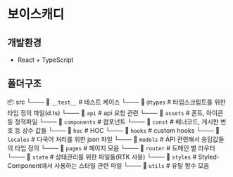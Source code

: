 # 보이스캐디

## 개발환경

-   React + TypeScript

## 폴더구조

📦 src
└─── 📜 `__test__` # 테스트 케이스
└─── 📜 `@types` # 타입스크립트를 위한 타입 정의 파일(d.ts)
└─── 📜 `api` # api 요청 관련
└─── 📜 `assets` # 폰트, 아이콘 등 정적파일
└─── 📜 `components` # 컴포넌트
└─── 📜 `const` # 배너코드, 게시판 번호 등 상수 값들
└─── 📜 `hoc` # HOC
└─── 📜 `hooks` # custom hooks
└─── 📜 `locales` # 다국어 처리를 위한 json 파일
└─── 📜 `models` # API 관련해서 응답값들의 타입 정의
└─── 📜 `pages` # 페이지 모음
└─── 📜 `router` # 도메인 별 라우터
└─── 📜 `state` # 상태관리를 위한 파일들(RTK 사용)
└─── 📜 `styles` # Styled-Component에서 사용하는 스타일 관련 파일
└─── 📜 `utils` # 유틸 함수 모음
